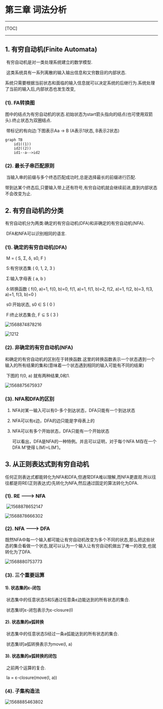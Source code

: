 # 第三章 词法分析

------

[TOC]

------

## 1. 有穷自动机(Finite Automata)

​		有穷自动机是对一类处理系统建立的数学模型.

​		这类系统具有一系列离散的输入输出信息和又穷数目的内部状态.

​		系统只需要根据当前状态和面临的输入信息就可以决定系统的后继行为.系统处理了当前的输入后,内部状态也发生改变,

### (1). FA转换图

​		图中的结点为有穷自动机的状态.初始状态为start箭头指向的结点(也可使用双箭头).终止状态为双圈结点.

​		带标记的有向边:下图表示Aa -> B (A表示1状态, B表示2状态)

```mermaid
graph TB
	id1((1))
	id2((2))
	id1--a-->id2
```

### (2). 最长子串匹配原则

​		当输入串的前缀与多个终态匹配成功时,总是选择最长的前缀进行匹配.

​		带到达某个终态后,只要输入带上还有符号,有穷自动机就会继续前进,直到内部状态不会改变为止.

## 2. 有穷自动机的分类

​		有穷自动机分为两类:确定的有穷自动机(DFA)和非确定的有穷自动机(NFA).

​		DFA和NFA可以识别相同的语言.

### (1). 确定的有穷自动机(DFA)

​		M = ( S, Σ, δ, s0, F )

​		S:有穷状态集  ( 0, 1, 2, 3 )

​		Σ:输入字母表  ( a, b )

​		δ:转换函数 ( f(0, a)=1, f(0, b)=0, f(1, a)=1, f(1, b)=2, f(2, a)=1, f(2, b)=3, f(3, a)=1, f(3, b)=0 )

​		s0:开始状态, s0 ∈ S ( 0 )

​		F:终止状态集合, F ⊆ S ( 3 )

![1568874878216](http://benjaminlee.cn:8989/hello/images/1568874878216.png)

![1212](/home/benjamin/.config/Typora/typora-user-images/1568874878216.png)

### (2). 非确定的有穷自动机(NFA)

​		和确定的有穷自动机的区别在于转换函数.这里的转换函数表示一个状态遇到一个输入的所有结果的集和(意味着一个状态遇到相同的输入可能有不同的结果)

​		下图的 f(0, a) 就有两种结果,0和1.

![1568875675937](http://benjaminlee.cn:8989/hello/images/1568875675937.png)

### (3). NFA和DFA的区别

1.  NFA对某一输入可以有0-多个到达状态，DFA只能有一个到达状态

1.  NFA可以有ε边，DFA的边只能是字母表上的

1.  NFA可以有多个开始状态，DFA只能有一个开始状态

    可以看出，DFA是NFA的一种特例。并且可以证明，对于每个NFA M存在一个DFA M’使得 L(M)=L(M’)。	

## 3. 从正则表达式到有穷自动机

​		任何正则表达式都能转化为NFA和DFA,但通常DFA难以理解,而NFA更直观.所以往往都是将RE(正则表达式)先转化为NFA,然后通过固定的算法转化为DFA.

### (1). RE ---> NFA

​		![1568878652147](http://benjaminlee.cn:8989/hello/images/1568878652147.png)

![1568878666302](http://benjaminlee.cn:8989/hello/images/1568878666302.png)

### (2). NFA ---> DFA

​		既然NFA中每一个输入都可能让有穷自动机改变为多个不同的状态,那么把这些状态的集合看做一个状态,就可以认为一个输入让有穷自动机做出了唯一的改变,也就转化为了DFA.

![1568880753773](http://benjaminlee.cn:8989/hello/images/1568880753773.png)

### (3). 三个重要运算

#### 1). 状态集的ε-闭包

​		状态集中的任意状态S和S通过任意条ε边能达到的所有状态的集合.

​		状态集I的ε-闭包表示为ε-closure(I)

#### 2). 状态集的a弧转换

​		状态集中的任意状态S经过一条a弧能达到的所有状态的集合.

​		状态集I的a弧转换表示为move(I, a)

#### 3). 状态集的a弧转换的闭包

​		之前两个运算的复合.

​		Ia = ε-closure(move(I, a))

### (4). 子集构造法

![1568885463802](http://benjaminlee.cn:8989/hello/images/1568885463802.png)
